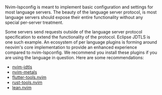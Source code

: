 Nvim-lspconfig is meant to implement basic configuration and settings for most language servers. The beauty of the language server protocol, is most language servers should expose their entire functionality without any special per-server treatment.

Some servers send requests outside of the language server protocol specification to extend the functionality of the protocol. Eclipse JDTLS is one such example. An ecosystem of per language plugins is forming around neovim's core implementation to provide an enhanced experience compared to nvim-lspconfig. We recommend you install these plugins if you are using the language in question. Here are some recommendations:

* [nvim-jdtls](https://github.com/mfussenegger/nvim-jdtls) 
* [nvim-metals](https://github.com/scalameta/nvim-metals)
* [flutter-tools.nvim](https://github.com/akinsho/flutter-tools.nvim)
* [rust-tools.nvim](https://github.com/simrat39/rust-tools.nvim/)
* [lean.nvim](https://github.com/Julian/lean.nvim)